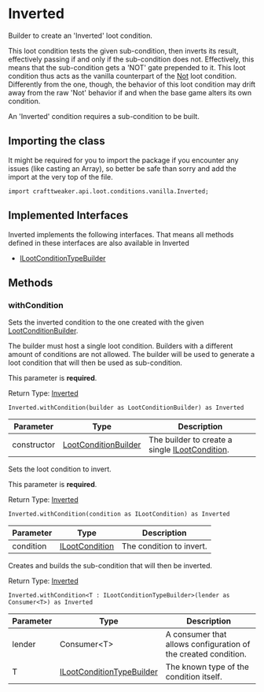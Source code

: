# Inverted

Builder to create an 'Inverted' loot condition.

 This loot condition tests the given sub-condition, then inverts its result, effectively passing if and only if the sub-condition does not. Effectively, this means that the sub-condition gets a 'NOT' gate prepended to it. This loot condition thus acts as the vanilla counterpart of the [Not](/vanilla/api/loot/conditions/crafttweaker/Not) loot condition. Differently from the one, though, the behavior of this loot condition may drift away from the raw 'Not' behavior if and when the base game alters its own condition.

 An 'Inverted' condition requires a sub-condition to be built.

## Importing the class

It might be required for you to import the package if you encounter any issues (like casting an Array), so better be safe than sorry and add the import at the very top of the file.
```zenscript
import crafttweaker.api.loot.conditions.vanilla.Inverted;
```


## Implemented Interfaces
Inverted implements the following interfaces. That means all methods defined in these interfaces are also available in Inverted

- [ILootConditionTypeBuilder](/vanilla/api/loot/conditions/ILootConditionTypeBuilder)

## Methods

### withCondition

Sets the inverted condition to the one created with the given [LootConditionBuilder](/vanilla/api/loot/conditions/LootConditionBuilder).

 The builder must host a single loot condition. Builders with a different amount of conditions are not allowed. The builder will be used to generate a loot condition that will then be used as sub-condition.

 This parameter is <strong>required</strong>.

Return Type: [Inverted](/vanilla/api/loot/conditions/vanilla/Inverted)

```zenscript
Inverted.withCondition(builder as LootConditionBuilder) as Inverted
```

| Parameter   | Type                                                                      | Description                                                                                   |
| ----------- | ------------------------------------------------------------------------- | --------------------------------------------------------------------------------------------- |
| constructor | [LootConditionBuilder](/vanilla/api/loot/conditions/LootConditionBuilder) | The builder to create a single [ILootCondition](/vanilla/api/loot/conditions/ILootCondition). |


Sets the loot condition to invert.

 This parameter is <strong>required</strong>.

Return Type: [Inverted](/vanilla/api/loot/conditions/vanilla/Inverted)

```zenscript
Inverted.withCondition(condition as ILootCondition) as Inverted
```

| Parameter | Type                                                          | Description              |
| --------- | ------------------------------------------------------------- | ------------------------ |
| condition | [ILootCondition](/vanilla/api/loot/conditions/ILootCondition) | The condition to invert. |


Creates and builds the sub-condition that will then be inverted.

Return Type: [Inverted](/vanilla/api/loot/conditions/vanilla/Inverted)

```zenscript
Inverted.withCondition<T : ILootConditionTypeBuilder>(lender as Consumer<T>) as Inverted
```

| Parameter | Type                                                                                | Description                                                    |
| --------- | ----------------------------------------------------------------------------------- | -------------------------------------------------------------- |
| lender    | Consumer&lt;T&gt;                                                       | A consumer that allows configuration of the created condition. |
| T         | [ILootConditionTypeBuilder](/vanilla/api/loot/conditions/ILootConditionTypeBuilder) | The known type of the condition itself.                        |



